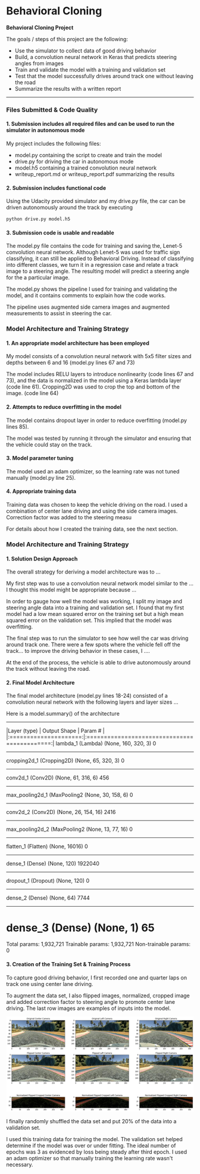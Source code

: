# **Behavioral Cloning**

**Behavioral Cloning Project**

The goals / steps of this project are the following:
* Use the simulator to collect data of good driving behavior
* Build, a convolution neural network in Keras that predicts steering angles from images
* Train and validate the model with a training and validation set
* Test that the model successfully drives around track one without leaving the road
* Summarize the results with a written report


[//]: # (Image References)

[image1]: ./examples/placeholder.png "Model Visualization"
[image2]: ./examples/placeholder.png "Grayscaling"
[image3]: ./examples/placeholder_small.png "Recovery Image"
[image4]: ./examples/placeholder_small.png "Recovery Image"
[image5]: ./examples/placeholder_small.png "Recovery Image"
[image6]: ./examples/placeholder_small.png "Normal Image"
[image7]: ./examples/placeholder_small.png "Flipped Image"
---
### Files Submitted & Code Quality

#### 1. Submission includes all required files and can be used to run the simulator in autonomous mode

My project includes the following files:
* model.py containing the script to create and train the model
* drive.py for driving the car in autonomous mode
* model.h5 containing a trained convolution neural network
* writeup_report.md or writeup_report.pdf summarizing the results

#### 2. Submission includes functional code
Using the Udacity provided simulator and my drive.py file, the car can be driven autonomously around the track by executing
```sh
python drive.py model.h5
```

#### 3. Submission code is usable and readable

The model.py file contains the code for training and saving the, Lenet-5 convolution neural network. Although Lenet-5 was used for traffic sign classifying, it can still be applied to Behavioral Driving. Instead of classifying into different classes, we turn it in a regression case and relate a track image to a steering angle. The resulting model will predict a steering angle for the a particular image.

The model.py shows the pipeline I used for training and validating the model, and it contains comments to explain how the code works.

The pipeline uses augmented side camera images and augmented measurements to assist in steering the car.  

### Model Architecture and Training Strategy

#### 1. An appropriate model architecture has been employed

My model consists of a convolution neural network with 5x5 filter sizes and depths between 6 and 16 (model.py lines 67 and 73)

The model includes RELU layers to introduce nonlinearity (code lines 67 and 73), and the data is normalized in the model using a Keras lambda layer (code line 61). Cropping2D was used to crop the top and bottom of the image. (code line 64)

#### 2. Attempts to reduce overfitting in the model

The model contains dropout layer in order to reduce overfitting (model.py lines 85).

The model was tested by running it through the simulator and ensuring that the vehicle could stay on the track.

#### 3. Model parameter tuning

The model used an adam optimizer, so the learning rate was not tuned manually (model.py line 25).

#### 4. Appropriate training data

Training data was chosen to keep the vehicle driving on the road. I used a combination of center lane driving and using the side camera images. Correction factor was added to the steering measu

For details about how I created the training data, see the next section.

### Model Architecture and Training Strategy

#### 1. Solution Design Approach

The overall strategy for deriving a model architecture was to ...

My first step was to use a convolution neural network model similar to the ... I thought this model might be appropriate because ...

In order to gauge how well the model was working, I split my image and steering angle data into a training and validation set. I found that my first model had a low mean squared error on the training set but a high mean squared error on the validation set. This implied that the model was overfitting.

The final step was to run the simulator to see how well the car was driving around track one. There were a few spots where the vehicle fell off the track... to improve the driving behavior in these cases, I ....

At the end of the process, the vehicle is able to drive autonomously around the track without leaving the road.

#### 2. Final Model Architecture

The final model architecture (model.py lines 18-24) consisted of a convolution neural network with the following layers and layer sizes ...

Here is a model.summary() of the architecture

_________________________________________________________________
|Layer (type)         |        Output Shape         |     Param #  |
|:=====================:|:============================================:|
lambda_1 (Lambda)            (None, 160, 320, 3)       0         
_________________________________________________________________
cropping2d_1 (Cropping2D)    (None, 65, 320, 3)        0         
_________________________________________________________________
conv2d_1 (Conv2D)            (None, 61, 316, 6)        456       
_________________________________________________________________
max_pooling2d_1 (MaxPooling2 (None, 30, 158, 6)        0         
_________________________________________________________________
conv2d_2 (Conv2D)            (None, 26, 154, 16)       2416      
_________________________________________________________________
max_pooling2d_2 (MaxPooling2 (None, 13, 77, 16)        0         
_________________________________________________________________
flatten_1 (Flatten)          (None, 16016)             0         
_________________________________________________________________
dense_1 (Dense)              (None, 120)               1922040   
_________________________________________________________________
dropout_1 (Dropout)          (None, 120)               0         
_________________________________________________________________
dense_2 (Dense)              (None, 64)                7744      
_________________________________________________________________
dense_3 (Dense)              (None, 1)                 65        
=================================================================
Total params: 1,932,721
Trainable params: 1,932,721
Non-trainable params: 0

#### 3. Creation of the Training Set & Training Process

To capture good driving behavior, I first recorded one and quarter laps on track one using center lane driving.

To augment the data set, I also flipped images, normalized, cropped image and added correction factor to steering angle to promote center lane driving. The last row images are examples of inputs into the model.

![image1](new.png)

I finally randomly shuffled the data set and put 20% of the data into a validation set.

I used this training data for training the model. The validation set helped determine if the model was over or under fitting. The ideal number of epochs was 3 as evidenced by loss being steady after third epoch.  I used an adam optimizer so that manually training the learning rate wasn't necessary.
